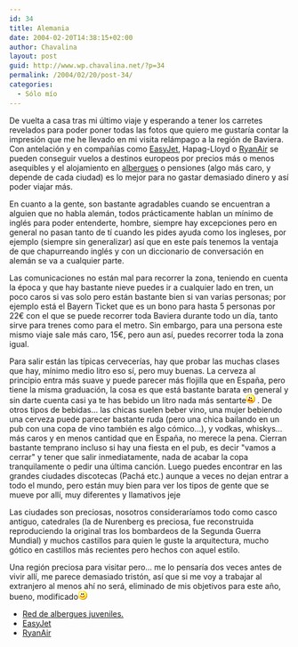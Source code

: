 ```yaml
---
id: 34
title: Alemania
date: 2004-02-20T14:38:15+02:00
author: Chavalina
layout: post
guid: http://www.wp.chavalina.net/?p=34
permalink: /2004/02/20/post-34/
categories:
  - Sólo mío
---
```

De vuelta a casa tras mi &uacute;ltimo viaje y esperando a tener los carretes revelados para poder poner todas las fotos que quiero me gustar&iacute;a contar la impresi&oacute;n que me he llevado en mi visita relámpago a la regi&oacute;n de Baviera. Con antelaci&oacute;n y en compa&ntilde;&iacute;as como <a href="http://www.easyjet.com" target="_blank">EasyJet</a>, Hapag-Lloyd o <a href="http://www.ryanair.com" target="_blank">RyanAir</a> se pueden conseguir vuelos a destinos europeos por precios más o menos asequibles y el alojamiento en <a href="http://www.reaj.com/" target="_blank">albergues</a> o pensiones (algo más caro, y depende de cada ciudad) es lo mejor para no gastar demasiado dinero y as&iacute; poder viajar más. 

En cuanto a la gente, son bastante agradables cuando se encuentran a alguien que no habla alemán, todos prácticamente hablan un m&iacute;nimo de inglés para poder entenderte, hombre, siempre hay excepciones pero en general no pasan tanto de t&iacute; cuando les pides ayuda como los ingleses, por ejemplo (siempre sin generalizar) as&iacute; que en este pa&iacute;s tenemos la ventaja de que chapurreando inglés y con un diccionario de conversaci&oacute;n en alemán se va a cualquier parte. 

Las comunicaciones no están mal para recorrer la zona, teniendo en cuenta la época y que hay bastante nieve puedes ir a cualquier lado en tren, un poco caros si vas solo pero están bastante bien si van varias personas; por ejemplo está el Bayern Ticket que es un bono para hasta 5 personas por 22&euro; con el que se puede recorrer toda Baviera durante todo un d&iacute;a, tanto sirve para trenes como para el metro. Sin embargo, para una persona este mismo viaje sale más caro, 15&euro;, pero aun as&iacute;, puedes recorrer toda la zona igual.

Para salir están las t&iacute;picas cervecer&iacute;as, hay que probar las muchas clases que hay, m&iacute;nimo medio litro eso s&iacute;, pero muy buenas. La cerveza al principio entra más suave y puede parecer más flojilla que en Espa&ntilde;a, pero tiene la misma graduaci&oacute;n, la cosa es que está bastante barata en general y sin darte cuenta casi ya te has bebido un litro nada más sentarte![asustado](/imagenes/emoticonos/asustado.gif) . De otros tipos de bebidas… las chicas suelen beber vino, una mujer bebiendo una cerveza puede parecer bastante ruda (pero una chica bailando en un pub con una copa de vino también es algo c&oacute;mico…), y vodkas, whiskys… más caros y en menos cantidad que en Espa&ntilde;a, no merece la pena. Cierran bastante temprano incluso si hay una fiesta en el pub, es decir "vamos a cerrar" y tener que salir inmediatamente, nada de acabar la copa tranquilamente o pedir una &uacute;ltima canci&oacute;n. Luego puedes encontrar en las grandes ciudades discotecas (Pachá etc.) aunque a veces no dejan entrar a todo el mundo, pero están muy bien para ver los tipos de gente que se mueve por all&iacute;, muy diferentes y llamativos jeje

Las ciudades son preciosas, nosotros considerar&iacute;amos todo como casco antiguo, catedrales (la de Nurenberg es preciosa, fue reconstruida reproduciendo la original tras los bombardeos de la Segunda Guerra Mundial) y muchos castillos para quien le guste la arquitectura, mucho g&oacute;tico en castillos más recientes pero hechos con aquel estilo.

Una regi&oacute;n preciosa para visitar pero… me lo pensar&iacute;a dos veces antes de vivir all&iacute;, me parece demasiado trist&oacute;n, as&iacute; que si me voy a trabajar al extranjero al menos ah&iacute; no será, eliminado de mis objetivos para este a&ntilde;o, bueno, modificado![sonrisa](/imagenes/emoticonos/sonrisa.gif) 

  * <a href="http://www.reaj.com/" target="_blank">Red de albergues juveniles.</a>
  * <a href="http://www.easyjet.com" target="_blank">EasyJet</a>
  * <a href="http://www.ryanair.com" target="_blank">RyanAir</a>